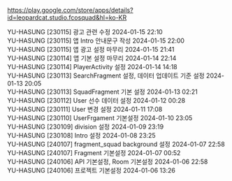 https://play.google.com/store/apps/details?id=leopardcat.studio.fcosquad&hl=ko-KR

YU-HASUNG [230115] 광고 관련 수정 2024-01-15 22:10<br>
YU-HASUNG [230115] 앱 Intro 안내문구 작성 2024-01-15 22:00<br>
YU-HASUNG [230115] 앱 광고 설정 마무리 2024-01-15 21:41<br>
YU-HASUNG [230114] 앱 기본 설정 마무리 2024-01-14 22:14<br>
YU-HASUNG [230114] PlayerActivity 설정 2024-01-14 14:18<br>
YU-HASUNG [230113] SearchFragment 설정, 데이터 업데이트 기준 설정 2024-01-13 20:05<br>
YU-HASUNG [230113] SquadFragment 기본 설정 2024-01-13 02:21<br>
YU-HASUNG [230112] User 선수 데이터 설정 2024-01-12 00:28<br>
YU-HASUNG [230111] User 변경 설정 2024-01-11 17:08<br>
YU-HASUNG [230110] UserFrgament 기본설정 2024-01-10 23:05<br>
YU-HASUNG [230109] division 설정 2024-01-09 23:19<br>
YU-HASUNG [230108] Intro 설정 2024-01-08 23:25<br>
YU-HASUNG [240107] fragment_squad background 설정 2024-01-07 22:58<br>
YU-HASUNG [240107] Fragment 기본설정 2024-01-07 00:52<br>
YU-HASUNG [240106] API 기본설정, Room 기본설정 2024-01-06 22:58<br>
YU-HASUNG [240106] 프로젝트 기본설정 2024-01-06 13:26<br>
